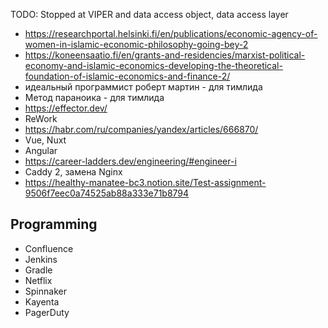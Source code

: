 TODO: Stopped at VIPER and data access object, data access layer

- https://researchportal.helsinki.fi/en/publications/economic-agency-of-women-in-islamic-economic-philosophy-going-bey-2
- https://koneensaatio.fi/en/grants-and-residencies/marxist-political-economy-and-islamic-economics-developing-the-theoretical-foundation-of-islamic-economics-and-finance-2/
- идеальный программист роберт мартин - для тимлида
- Метод параноика - для тимлида
- https://effector.dev/
- ReWork
- https://habr.com/ru/companies/yandex/articles/666870/
- Vue, Nuxt
- Angular
- https://career-ladders.dev/engineering/#engineer-i
- Caddy 2, замена Nginx
- https://healthy-manatee-bc3.notion.site/Test-assignment-9506f7eec0a74525ab88a333e71b8794

## Programming
- Confluence
- Jenkins
- Gradle
- Netflix
- Spinnaker
- Kayenta
- PagerDuty